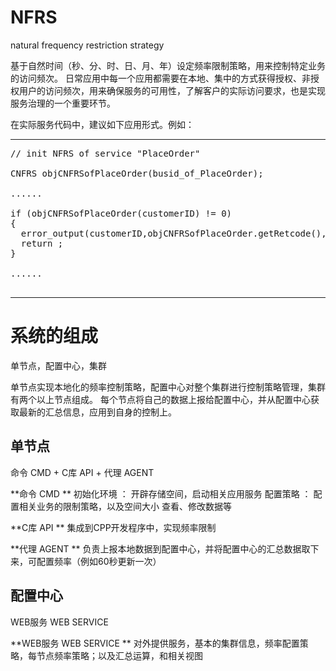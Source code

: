 # NFRS
natural frequency restriction strategy 

基于自然时间（秒、分、时、日、月、年）设定频率限制策略，用来控制特定业务的访问频次。
日常应用中每一个应用都需要在本地、集中的方式获得授权、非授权用户的访问频次，用来确保服务的可用性，了解客户的实际访问要求，也是实现服务治理的一个重要环节。

在实际服务代码中，建议如下应用形式。例如：

---
<PRE>
// init NFRS of service "PlaceOrder"

CNFRS objCNFRSofPlaceOrder(busid_of_PlaceOrder);

......

if (objCNFRSofPlaceOrder(customerID) != 0)
{
  error_output(customerID,objCNFRSofPlaceOrder.getRetcode(),objCNFRSofPlaceOrder.getMessage());
  return ;
}

......

</PRE>
---

# 系统的组成 

单节点，配置中心，集群

单节点实现本地化的频率控制策略，配置中心对整个集群进行控制策略管理，集群有两个以上节点组成。 每个节点将自己的数据上报给配置中心，并从配置中心获取最新的汇总信息，应用到自身的控制上。

## 单节点

命令 CMD + C库 API + 代理 AGENT

**命令 CMD **
  初始化环境 ： 开辟存储空间，启动相关应用服务
  配置策略 ： 配置相关业务的限制策略，以及空间大小
  查看、修改数据等
  
**C库 API **
  集成到CPP开发程序中，实现频率限制
  
**代理 AGENT **
  负责上报本地数据到配置中心，并将配置中心的汇总数据取下来，可配置频率（例如60秒更新一次）
  
## 配置中心 
WEB服务 WEB SERVICE

**WEB服务 WEB SERVICE **
  对外提供服务，基本的集群信息，频率配置策略，每节点频率策略；以及汇总运算，和相关视图
  

